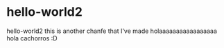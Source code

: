 hello-world2
============
hello-world2
this is another
chanfe that I've made
holaaaaaaaaaaaaaaaaa
hola cachorros :D

